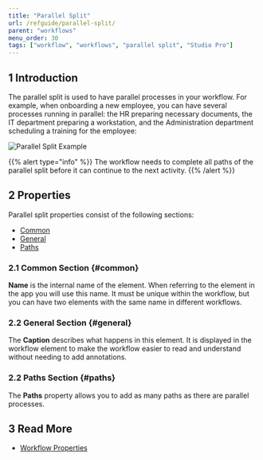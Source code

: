 ```yaml
---
title: "Parallel Split"
url: /refguide/parallel-split/
parent: "workflows"
menu_order: 30
tags: ["workflow", "workflows", "parallel split", "Studio Pro"]
---
```


## 1 Introduction

The parallel split is used to have parallel processes in your workflow. For example, when onboarding a new employee, you can have several processes running in parallel: the HR preparing necessary documents, the IT department preparing a workstation, and the Administration department scheduling a training for the employee:

![Parallel Split Example](/attachments/refguide/modeling/application-logic/workflows/parallel-split/parallel-split.jpg)

{{% alert type="info" %}}
The workflow needs to complete all paths of the parallel split before it can continue to the next activity.
{{% /alert %}}

## 2 Properties

Parallel split properties consist of the following sections:

* [Common](#common)
* [General](#general)
* [Paths](#paths)

### 2.1 Common Section {#common}

**Name** is the internal name of the element. When referring to the element in the app you will use this name. It must be unique within the workflow, but you can have two elements with the same name in different workflows. 

### 2.2 General Section {#general}

The **Caption** describes what happens in this element. It is displayed in the workflow element to make the workflow easier to read and understand without needing to add annotations.

### 2.2 Paths Section {#paths}

The **Paths** property allows you to add as many paths as there are parallel processes. 

## 3 Read More

* [Workflow Properties](/refguide/workflow-properties/)